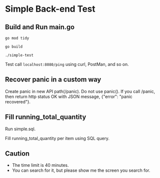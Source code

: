 # Simple Back-end Test

## Build and Run main.go

```
go mod tidy

go build

./simple-test
```

Test call `localhost:8080/ping` using curl, PostMan, and so on.

## Recover panic in a custom way
Create panic in new API path(/panic). Do not use panic().
If you call /panic, then return http status OK with JSON message, {"error": "panic recovered"}.

## Fill running_total_quantity
Run simple.sql.

Fill running_total_quantity per item using SQL query.

## Caution
- The time limit is 40 minutes.
- You can search for it, but please show me the screen you search for.